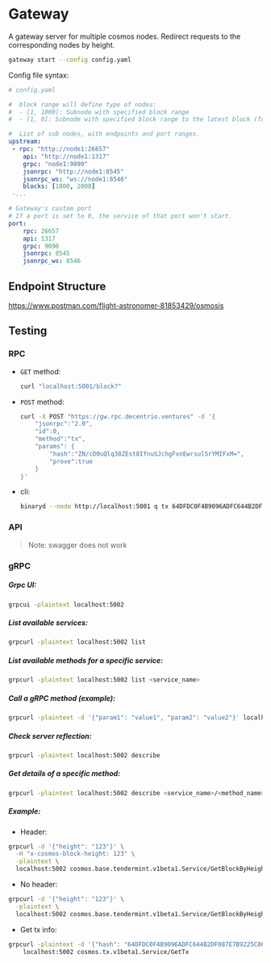 # Gateway
A gateway server for multiple cosmos nodes. Redirect requests to the corresponding nodes by height.

```bash
gateway start --config config.yaml
```

Config file syntax:

```yaml
# config.yaml

#  block range will define type of nodes:
#  - [1, 1000]: Subnode with specified block range
#  - [1, 0]: Subnode with specified block range to the latest block (for querying without specifying block height)

#  List of sub nodes, with endpoints and port ranges.
upstream: 
 - rpc: "http://node1:26657"
    api: "http://node1:1317"
    grpc: "node1:9090"
    jsonrpc: "http://node1:8545"
    jsonrpc_ws: "ws://node1:8546"
    blocks: [1000, 2000]
 -...

# Gateway's custom port
# If a port is set to 0, the service of that port won't start.
port:
    rpc: 26657
    api: 1317
    grpc: 9090
    jsonrpc: 8545
    jsonrpc_ws: 8546
```


## Endpoint Structure
https://www.postman.com/flight-astronomer-81853429/osmosis

## Testing
### RPC
 - `GET` method:
    ```bash
    curl "localhost:5001/block?"
    ```
 - `POST` method:
    ```bash
    curl -X POST "https://gw.rpc.decentrio.ventures" -d '{
        "jsonrpc":"2.0",
        "id":0,
        "method":"tx",
        "params": {
            "hash":"ZN/cD0uQlq38ZEst8IfnuSJchgFxnEwrsul5rYMIFxM=",
            "prove":true
        }
    }'
    ```
- cli:
    ```bash
    binaryd --node http://localhost:5001 q tx 64DFDC0F4B9096ADFC644B2DF087E7B9225C8601719C4C2BB2E979AD83081713
    ```
    
### API
 > Note: swagger does not work


### gRPC
##### Grpc UI:
```bash
grpcui -plaintext localhost:5002
```

##### List available services:
```bash
grpcurl -plaintext localhost:5002 list
```

##### List available methods for a specific service:
```bash
grpcurl -plaintext localhost:5002 list <service_name>
```

##### Call a gRPC method (example):
```bash
grpcurl -plaintext -d '{"param1": "value1", "param2": "value2"}' localhost:5002 <service_name>/<method_name>
```

##### Check server reflection:
```bash
grpcurl -plaintext localhost:5002 describe
```

##### Get details of a specific method:
```bash
grpcurl -plaintext localhost:5002 describe <service_name>/<method_name>
```

##### Example:
- Header:
```bash
grpcurl -d '{"height": "123"}' \
  -H "x-cosmos-block-height: 123" \
  -plaintext \
  localhost:5002 cosmos.base.tendermint.v1beta1.Service/GetBlockByHeight
```
- No header:
```bash
grpcurl -d '{"height": "123"}' \
  -plaintext \
  localhost:5002 cosmos.base.tendermint.v1beta1.Service/GetBlockByHeight
```
- Get tx info:
```bash
grpcurl -plaintext -d '{"hash": "64DFDC0F4B9096ADFC644B2DF087E7B9225C8601719C4C2BB2E979AD83081713"}' \
    localhost:5002 cosmos.tx.v1beta1.Service/GetTx
```

